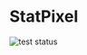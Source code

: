 # StatPixel

![test status](https://github.com/matteopolak/statpixel/actions/workflows/test.yml/badge.svg)
